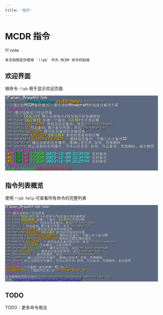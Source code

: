 ```yaml
---
title: '指令'
---
```


# MCDR 指令

!!! note

    本文档假定你使用 `!!pb` 作为 MCDR 命令的前缀

## 欢迎界面

根命令 `!!pb` 用于显示欢迎页面

![welcome](img/command/welcome.zh.png)

## 指令列表概览

使用 `!!pb help` 可查看所有命令的完整列表

![!!pb help](img/command/pb_help.zh.png)

## TODO

TODO：更多命令用法
